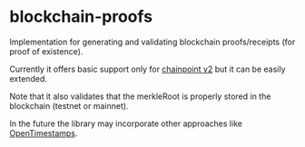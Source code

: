 # blockchain-proofs
Implementation for generating and validating blockchain proofs/receipts (for proof of existence). 

Currently it offers basic support only for [chainpoint v2](http://www.chainpoint.org/) but it can be easily extended.

Note that it also validates that the merkleRoot is properly stored in the blockchain (testnet or mainnet).

In the future the library may incorporate other approaches like [OpenTimestamps](https://github.com/opentimestamps).




